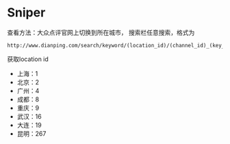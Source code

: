 # Sniper


查看方法：大众点评官网上切换到所在城市， 搜索栏任意搜索，格式为 

```
http://www.dianping.com/search/keyword/(location_id)/(channel_id)_(key_word)/p(page_nub)
```
获取location id

- 上海：1
- 北京：2
- 广州：4
- 成都：8
- 重庆：9
- 武汉：16
- 大连：19
- 昆明：267